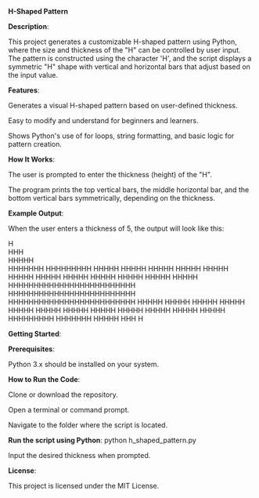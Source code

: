 **H-Shaped Pattern**

**Description**:

This project generates a customizable H-shaped pattern using Python, where the size and thickness of the "H" can be controlled by user input. The pattern is constructed using the character 'H', and the script displays a symmetric "H" shape with vertical and horizontal bars that adjust based on the input value.

**Features**:

   Generates a visual H-shaped pattern based on user-defined thickness.
   
   Easy to modify and understand for beginners and learners.
   
   Shows Python's use of for loops, string formatting, and basic logic for pattern creation.
   
**How It Works**:

   The user is prompted to enter the thickness (height) of the "H".
   
   The program prints the top vertical bars, the middle horizontal bar, and the bottom vertical bars symmetrically, depending on the thickness.

**Example Output**:

When the user enters a thickness of 5, the output will look like this:

 H    
   HHH   
  HHHHH  
 HHHHHHH 
HHHHHHHHH
  HHHHH               HHHHH
  HHHHH               HHHHH
  HHHHH               HHHHH
  HHHHH               HHHHH
  HHHHH               HHHHH
  HHHHH               HHHHH
  HHHHHHHHHHHHHHHHHHHHHHHHH
  HHHHHHHHHHHHHHHHHHHHHHHHH
  HHHHHHHHHHHHHHHHHHHHHHHHH
  HHHHH               HHHHH
  HHHHH               HHHHH
  HHHHH               HHHHH
  HHHHH               HHHHH
  HHHHH               HHHHH
  HHHHH               HHHHH
                    HHHHHHHHH
                     HHHHHHH
                      HHHHH
                       HHH
                        H

**Getting Started**:

**Prerequisites**:

Python 3.x should be installed on your system.

**How to Run the Code**:

   Clone or download the repository.

   Open a terminal or command prompt.
   
   Navigate to the folder where the script is located.
   
**Run the script using Python**:  python h_shaped_pattern.py
  
   Input the desired thickness when prompted.
   
**License**:

This project is licensed under the MIT License.



